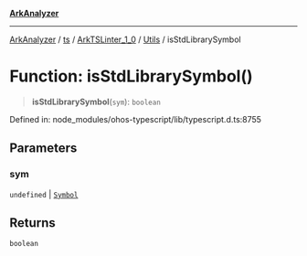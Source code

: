 [**ArkAnalyzer**](../../../../../../../../README.md)

***

[ArkAnalyzer](../../../../../../../../globals.md) / [ts](../../../../../README.md) / [ArkTSLinter\_1\_0](../../../README.md) / [Utils](../README.md) / isStdLibrarySymbol

# Function: isStdLibrarySymbol()

> **isStdLibrarySymbol**(`sym`): `boolean`

Defined in: node\_modules/ohos-typescript/lib/typescript.d.ts:8755

## Parameters

### sym

`undefined` | [`Symbol`](../../../../../interfaces/Symbol.md)

## Returns

`boolean`
